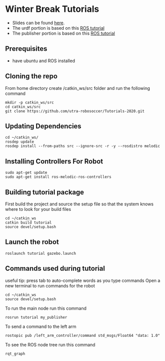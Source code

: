 # Winter Break Tutorials

- Slides can be found [here](https://docs.google.com/presentation/d/13XCDx3GYOWQLYuZl6OiorKB5LQHKp4tY2wDdE2C2mO4/edit#slide=id.p).
- The urdf portion is based on this [ROS tutorial](https://wiki.ros.org/urdf/Tutorials/Building%20a%20Visual%20Robot%20Model%20with%20URDF%20from%20Scratch)
- The publisher portion is based on this [ROS tutorial](https://wiki.ros.org/ROS/Tutorials/WritingPublisherSubscriber%28c%2B%2B%29)

## Prerequisites
- have ubuntu and ROS installed

## Cloning the repo
From home directory create /catkin_ws/src folder and run the following command
```
mkdir -p catkin_ws/src
cd catkin_ws/src
git clone https://github.com/utra-robosoccer/Tutorials-2020.git
```

## Updating Dependencies
```
cd ~/catkin_ws/
rosdep update
rosdep install --from-paths src --ignore-src -r -y --rosdistro melodic
```

## Installing Controllers For Robot
```
sudo apt-get update
sudo apt-get install ros-melodic-ros-controllers
```


## Building tutorial package
First build the project and source the setup file so that the system knows where to look for your build files
```
cd ~/catkin_ws
catkin build tutorial
source devel/setup.bash
```

## Launch the robot
```
roslaunch tutorial gazebo.launch
```


## Commands used during tutorial
useful tip: press tab to auto-complete words as you type commands
Open a new terminal to run commands for the robot

```
cd ~/catkin_ws
source devel/setup.bash
```
To run the main node run this command
```
rosrun tutorial my_publisher
```

To send a command to the left arm
```
rostopic pub /left_arm_controller/command std_msgs/Float64 "data: 1.0"
```

To see the ROS node tree run this command
```
rqt_graph
```
